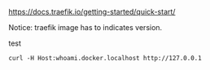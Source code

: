 https://docs.traefik.io/getting-started/quick-start/


Notice: 
traefik image has to indicates version.

test
```
curl -H Host:whoami.docker.localhost http://127.0.0.1
```